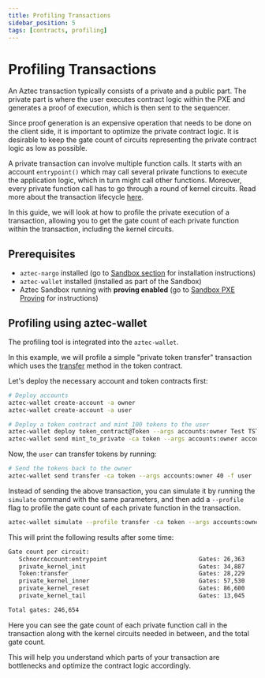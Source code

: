 ```yaml
---
title: Profiling Transactions
sidebar_position: 5
tags: [contracts, profiling]
---
```


# Profiling Transactions

An Aztec transaction typically consists of a private and a public part. The private part is where the user executes contract logic within the PXE and generates a proof of execution, which is then sent to the sequencer.

Since proof generation is an expensive operation that needs to be done on the client side, it is important to optimize the private contract logic. It is desirable to keep the gate count of circuits representing the private contract logic as low as possible.

A private transaction can involve multiple function calls. It starts with an account `entrypoint()` which may call several private functions to execute the application logic, which in turn might call other functions. Moreover, every private function call has to go through a round of kernel circuits. Read more about the transaction lifecycle [here](../../../aztec/concepts/transactions.md).

In this guide, we will look at how to profile the private execution of a transaction, allowing you to get the gate count of each private function within the transaction, including the kernel circuits.

## Prerequisites

- `aztec-nargo` installed (go to [Sandbox section](../../../reference/developer_references/sandbox_reference/sandbox-reference.md) for installation instructions)
- `aztec-wallet` installed (installed as part of the Sandbox)
- Aztec Sandbox running with **proving enabled** (go to [Sandbox PXE Proving](../local_env/sandbox_proving.md) for instructions)

## Profiling using aztec-wallet

The profiling tool is integrated into the `aztec-wallet`.

In this example, we will profile a simple "private token transfer" transaction which uses the [transfer](https://github.com/AztecProtocol/aztec-packages/blob/master/noir-projects/noir-contracts/contracts/token_contract/src/main.nr#L269) method in the token contract.

Let's deploy the necessary account and token contracts first:

```bash
# Deploy accounts
aztec-wallet create-account -a owner
aztec-wallet create-account -a user

# Deploy a token contract and mint 100 tokens to the user
aztec-wallet deploy token_contract@Token --args accounts:owner Test TST 18 -f owner -a token
aztec-wallet send mint_to_private -ca token --args accounts:owner accounts:user 100 -f owner
```

Now, the `user` can transfer tokens by running:

```bash
# Send the tokens back to the owner
aztec-wallet send transfer -ca token --args accounts:owner 40 -f user
```

Instead of sending the above transaction, you can simulate it by running the `simulate` command with the same parameters, and then add a `--profile` flag to profile the gate count of each private function in the transaction.

```bash
aztec-wallet simulate --profile transfer -ca token --args accounts:owner 40 -f user
```

This will print the following results after some time:

```bash
Gate count per circuit:
   SchnorrAccount:entrypoint                          Gates: 26,363     Acc: 26,363
   private_kernel_init                                Gates: 34,887     Acc: 61,250
   Token:transfer                                     Gates: 28,229     Acc: 89,479
   private_kernel_inner                               Gates: 57,530     Acc: 147,009
   private_kernel_reset                               Gates: 86,600     Acc: 233,609
   private_kernel_tail                                Gates: 13,045     Acc: 246,654

Total gates: 246,654
```

Here you can see the gate count of each private function call in the transaction along with the kernel circuits needed in between, and the total gate count.

This will help you understand which parts of your transaction are bottlenecks and optimize the contract logic accordingly.
